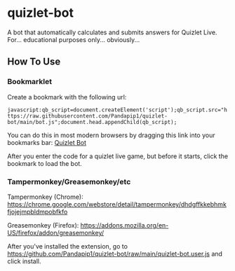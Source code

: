 # quizlet-bot
A bot that automatically calculates and submits answers for Quizlet Live. For... educational purposes only... obviously...
## How To Use
### Bookmarklet
Create a bookmark with the following url:

```javascript:qb_script=document.createElement('script');qb_script.src="https://raw.githubusercontent.com/Pandapip1/quizlet-bot/main/bot.js";document.head.appendChild(qb_script);```

You can do this in most modern browsers by dragging this link into your bookmarks bar: [Quizlet Bot](javascript:qb_script=document.createElement('script');qb_script.src="https://raw.githubusercontent.com/Pandapip1/quizlet-bot/main/bot.js";document.head.appendChild(qb_script);)

After you enter the code for a quizlet live game, but before it starts, click the bookmark to load the bot.
### Tampermonkey/Greasemonkey/etc

Tampermonkey (Chrome): https://chrome.google.com/webstore/detail/tampermonkey/dhdgffkkebhmkfjojejmpbldmpobfkfo

Greasemonkey (Firefox): https://addons.mozilla.org/en-US/firefox/addon/greasemonkey/

After you've installed the extension, go to https://github.com/Pandapip1/quizlet-bot/raw/main/quizlet-bot.user.js and click install.
